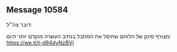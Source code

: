 ## Message 10584

דובר צה״ל:

מצורף סינק של הלוחם שחיסל את המחבל בנתיב העשרה מוקדם יותר היום:
 https://we.tl/t-d94dyNzBVj

